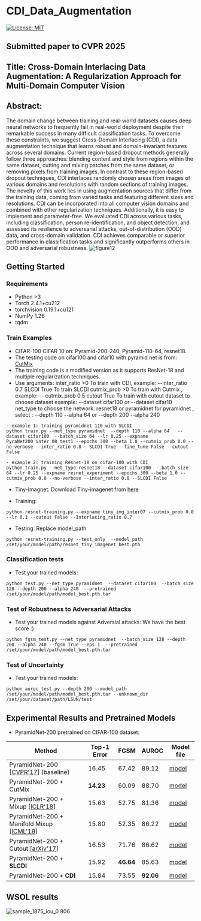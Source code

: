 # CDI_Data_Augmentation
[![License: MIT](https://img.shields.io/badge/License-MIT-yellow.svg)](https://opensource.org/licenses/MIT)

## Submitted paper to CVPR 2025
## Title: Cross-Domain Interlacing Data Augmentation: A Regularization Approach for Multi-Domain Computer Vision

## Abstract:

The domain change between training and real-world datasets causes deep neural networks to frequently fail in real-world deployment despite their remarkable success in many difficult classification tasks. To overcome these constraints, we suggest Cross-Domain Interlacing (CDI), a data augmentation technique that learns robust and domain-invariant features across several domains. Current region-based dropout methods generally follow three approaches: blending content and style from regions within the same dataset, cutting and mixing patches from the same dataset, or removing pixels from training images. In contrast to these region-based dropout techniques, CDI interlaces randomly chosen areas from images of various domains and resolutions with random sections of training images. The novelty of this work lies in using augmentation sources that differ from the training data, coming from varied tasks and featuring different sizes and resolutions. CDI can be incorporated into all computer vision domains and combined with other regularization techniques. Additionally, it is easy to implement and parameter-free. We evaluated CDI across various tasks, including classification, person re-identification, and object detection, and assessed its resilience to adversarial attacks, out-of-distribution (OOD) data, and cross-domain validation. CDI achieves comparable or superior performance in classification tasks and significantly outperforms others in OOD and adversarial robustness.
![figure12](https://github.com/user-attachments/assets/0f56155d-52c0-4266-a198-cbc52b0c18a2)

## Getting Started
### Requirements
- Python >3
- Torch 2.4.1+cu212 
- torchvision 0.19.1+cu121
- NumPy 1.26
- tqdm
### Train Examples
- CIFAR-100 CIFAR 10 on:  Pyramid-200-240, Pyramid-110-64, resnet18.
- The  testing code on cifar100 and cifar10 with pyramid net is from: [CutMix](https://github.com/clovaai/CutMix-PyTorch)
- The training code is a modified version as it supports ResNet-18 and multiple regularization techniques.
- Use arguments:
inter_ratio  >0 To train with CDI, example:  --inter_ratio  0.7
SLCDI True  To train SLCDI
  cutmix_prob  >0 To train with Cutmix , example:  -- cutmix_prob 0.5
  cutout True  To train with cutout
  dataset to choose dataset exemple: --dataset cifar100 or  --dataset cifar10
  net_type to choose the network: resnet18 or pyramidnet
  for pyramidnet , select : --depth 110 --alpha 64 or  --depth 200 --alpha 240    
```
- example 1: training pyramidnet 110 with SLCDI  
python train.py --net_type pyramidnet  --depth 110 --alpha 64   --dataset cifar100  --batch_size 64 --lr 0.25 --expname PyraNet200_inter_08_test1 --epochs 300 --beta 1.0 --cutmix_prob 0.0 --no-verbose --inter_ratio 0.8 --SLCDI True --fine_tune False --cutout False

- example 2: training Resnet-18 on cifar-100 with CDI 
python train.py --net_type resnet18 --dataset cifar100  --batch_size 64 --lr 0.25 --expname resnet_experiment --epochs 300 --beta 1.0 --cutmix_prob 0.0 --no-verbose --inter_ratio 0.8 --SLCDI False

```
- Tiny-Imagnet:
Download Tiny-imagenet from [here](https://www.kaggle.com/datasets/akash2sharma/tiny-imagenet)
 
- Training:
```
python resnet-training.py --expname tiny_img_inter07 --cutmix_prob 0.0  --lr 0.1 --cutout False --Interlacing_ratio 0.7
```
- Testing:
Replace model_path 
```
python resnet-training.py --test_only  --model_path  /set/your/model/path/resnet_tiny_imagenet_best.pth
```

### Classification tests
- Test your trained models:
```
python test.py --net_type pyramidnet  --dataset cifar100  --batch_size 128 --depth 200 --alpha 240  --pretrained /set/your/model/path/model_best.pth.tar
```

### Test of  Robustness to Adversarial Attacks
- Test your trained models against Adversial attacks: We have the best score :)
```
python fgsm_test.py --net_type pyramidnet  --batch_size 128 --depth 200 --alpha 240 --fgsm True --eps 1  --pretrained  /set/your/model/path/model_best.pth.tar
```


### Test of Uncertainty
- Test your trained models:
```
python auroc_test.py --depth 200 --model_path   /set/your/model/path/model_best.pth.tar --unknown_dir /set/your/dataset/path/LSUN/test
```



<h2 id="experiments">Experimental Results and Pretrained Models</h2>

- PyramidNet-200 pretrained on CIFAR-100 dataset:

Method | Top-1 Error | FGSM | AUROC |Model file
-- | -- | -- | -- | -- 
PyramidNet-200 [[CVPR'17](https://arxiv.org/abs/1610.02915)] (baseline) | 16.45 | 67.42 | 89.12 | [model](https://www.dropbox.com/sh/6rfew3lr761jq6c/AADrdQOXNx5tWmgOSnAw9NEVa?dl=0)
PyramidNet-200 + CutMix | **14.23** | 60.09 | 88.70 | [model](https://www.dropbox.com/sh/o68qbvayptt2rz5/AACy3o779BxoRqw6_GQf_QFQa?dl=0)
PyramidNet-200 + Mixup [[ICLR'18](https://arxiv.org/abs/1710.09412)] | 15.63 | 52.75 | 81.36 | [model](https://www.dropbox.com/sh/g55jnsv62v0n59s/AAC9LPg-LjlnBn4ttKs6vr7Ka?dl=0)
PyramidNet-200 + Manifold Mixup [[ICML'19](https://arxiv.org/abs/1806.05236)] | 15.80 | 52.35 | 86.22 | [model](https://www.dropbox.com/sh/nngw7hhk1e8msbr/AABkdCsP0ABnQJDBX7LQVj4la?dl=0)
PyramidNet-200 + Cutout [[arXiv'17](https://arxiv.org/abs/1708.04552)] | 16.53 | 71.76 | 86.62 | [model](https://www.dropbox.com/sh/ajjz4q8c8t6qva9/AAAeBGb2Q4TnJMW0JAzeVSpfa?dl=0)
PyramidNet-200 + **SLCDI** | 15.92 | **46.64** | 85.63 | [model](https://www.dropbox.com/scl/fi/qt2wik50w5jx93gxgrtxq/SLCDI_pyramid200_model_best.pth.tar?rlkey=ispmx8gd38xhckjrb195zorku&st=pminmaux&dl=0)
PyramidNet-200 + **CDI** | 15.84 | 73.55 | **92.06** | [model](https://www.dropbox.com/scl/fi/fgqny8o8li0122zrgv1qc/CDI_pyramid_200_model_best.pth.tar?rlkey=sd4igem2ob0j0nmsn6j1hhl03&st=z0p7vbhk&dl=0)


## WSOL results
![sample_1875_iou_0 806](https://github.com/user-attachments/assets/3f96ddab-cf19-4655-9324-03aaa948d91b)

